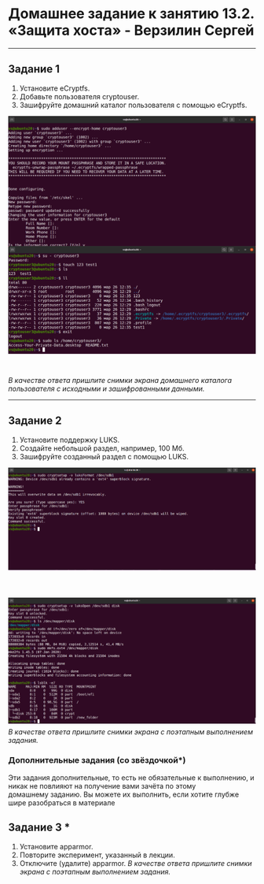 # Домашнее задание к занятию 13.2. «Защита хоста» - Верзилин Сергей

***

## Задание 1

 1. Установите eCryptfs.
 2. Добавьте пользователя cryptouser.
 3. Зашифруйте домашний каталог пользователя с помощью eCryptfs.

<div style="widht:250px ; height:250px">

![Скриншот](https://github.com/sergey-vs/DevOps_module_13/blob/main/screenshots/13.2.1.png)

</div>

<div style="widht:250px ; height:250px">

![Скриншот](https://github.com/sergey-vs/DevOps_module_13/blob/main/screenshots/13.2.2.png)

</div>

*В качестве ответа пришлите снимки экрана домашнего каталога пользователя с исходными и зашифрованными данными.*

***

## Задание 2
1. Установите поддержку LUKS.
2. Создайте небольшой раздел, например, 100 Мб.
3. Зашифруйте созданный раздел с помощью LUKS.

<div style="widht:250px ; height:250px">

![Скриншот](https://github.com/sergey-vs/DevOps_module_13/blob/main/screenshots/13.2.3.png)

</div>

<div style="widht:250px ; height:250px">

![Скриншот](https://github.com/sergey-vs/DevOps_module_13/blob/main/screenshots/13.2.4.png)

</div>

*В качестве ответа пришлите снимки экрана с поэтапным выполнением задания.*

### Дополнительные задания (со звёздочкой*)
Эти задания дополнительные, то есть не обязательные к выполнению, и никак не повлияют на получение вами зачёта по этому  
домашнему заданию. Вы можете их выполнить, если хотите глубже шире разобраться в материале

## Задание 3 *
1. Установите apparmor.
2. Повторите эксперимент, указанный в лекции.
3. Отключите (удалите) apparmor.
*В качестве ответа пришлите снимки экрана с поэтапным выполнением задания.*
